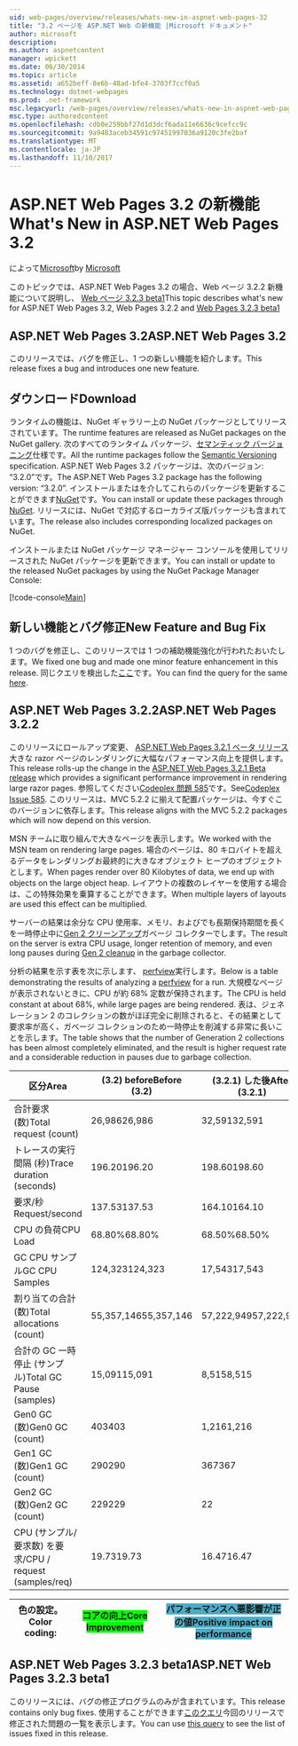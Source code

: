 ```yaml
---
uid: web-pages/overview/releases/whats-new-in-aspnet-web-pages-32
title: "3.2 ページを ASP.NET Web の新機能 |Microsoft ドキュメント"
author: microsoft
description: 
ms.author: aspnetcontent
manager: wpickett
ms.date: 06/30/2014
ms.topic: article
ms.assetid: a652beff-8e6b-48ad-bfe4-3703f7ccf0a5
ms.technology: dotnet-webpages
ms.prod: .net-framework
msc.legacyurl: /web-pages/overview/releases/whats-new-in-aspnet-web-pages-32
msc.type: authoredcontent
ms.openlocfilehash: cdb0e259bbf27d1d3dcf6ada11e6636c9cefcc9c
ms.sourcegitcommit: 9a9483aceb34591c97451997036a9120c3fe2baf
ms.translationtype: MT
ms.contentlocale: ja-JP
ms.lasthandoff: 11/10/2017
---
```

<a name="whats-new-in-aspnet-web-pages-32"></a><span data-ttu-id="87c4c-102">ASP.NET Web Pages 3.2 の新機能</span><span class="sxs-lookup"><span data-stu-id="87c4c-102">What's New in ASP.NET Web Pages 3.2</span></span>
====================
<span data-ttu-id="87c4c-103">によって[Microsoft](https://github.com/microsoft)</span><span class="sxs-lookup"><span data-stu-id="87c4c-103">by [Microsoft](https://github.com/microsoft)</span></span>

<span data-ttu-id="87c4c-104">このトピックでは、ASP.NET Web Pages 3.2 の場合、Web ページ 3.2.2 新機能について説明し、 [Web ページ 3.2.3 beta1](https://blogs.msdn.com/b/webdev/archive/2014/12/17/asp-net-mvc-5-2-3-web-pages-5-2-3-and-web-api-5-2-3-beta-releases.aspx)</span><span class="sxs-lookup"><span data-stu-id="87c4c-104">This topic describes what's new for ASP.NET Web Pages 3.2, Web Pages 3.2.2 and [Web Pages 3.2.3 beta1](https://blogs.msdn.com/b/webdev/archive/2014/12/17/asp-net-mvc-5-2-3-web-pages-5-2-3-and-web-api-5-2-3-beta-releases.aspx)</span></span>

## <a name="aspnet-web-pages-32"></a><span data-ttu-id="87c4c-105">ASP.NET Web Pages 3.2</span><span class="sxs-lookup"><span data-stu-id="87c4c-105">ASP.NET Web Pages 3.2</span></span>

<span data-ttu-id="87c4c-106">このリリースでは、バグを修正し、1 つの新しい機能を紹介します。</span><span class="sxs-lookup"><span data-stu-id="87c4c-106">This release fixes a bug and introduces one new feature.</span></span>

## <a name="download"></a><span data-ttu-id="87c4c-107">ダウンロード</span><span class="sxs-lookup"><span data-stu-id="87c4c-107">Download</span></span>

<span data-ttu-id="87c4c-108">ランタイムの機能は、NuGet ギャラリー上の NuGet パッケージとしてリリースされています。</span><span class="sxs-lookup"><span data-stu-id="87c4c-108">The runtime features are released as NuGet packages on the NuGet gallery.</span></span> <span data-ttu-id="87c4c-109">次のすべてのランタイム パッケージ、[セマンティック バージョニング](http://semver.org/)仕様です。</span><span class="sxs-lookup"><span data-stu-id="87c4c-109">All the runtime packages follow the [Semantic Versioning](http://semver.org/) specification.</span></span> <span data-ttu-id="87c4c-110">ASP.NET Web Pages 3.2 パッケージは、次のバージョン: &ldquo;3.2.0&rdquo;です。</span><span class="sxs-lookup"><span data-stu-id="87c4c-110">The ASP.NET Web Pages 3.2 package has the following version: &ldquo;3.2.0&rdquo;.</span></span> <span data-ttu-id="87c4c-111">インストールまたはを介してこれらのパッケージを更新することができます[NuGet](http://www.nuget.org/packages/Microsoft.AspNet.WebPages/)です。</span><span class="sxs-lookup"><span data-stu-id="87c4c-111">You can install or update these packages through [NuGet](http://www.nuget.org/packages/Microsoft.AspNet.WebPages/).</span></span> <span data-ttu-id="87c4c-112">リリースには、NuGet で対応するローカライズ版パッケージも含まれています。</span><span class="sxs-lookup"><span data-stu-id="87c4c-112">The release also includes corresponding localized packages on NuGet.</span></span>

<span data-ttu-id="87c4c-113">インストールまたは NuGet パッケージ マネージャー コンソールを使用してリリースされた NuGet パッケージを更新できます。</span><span class="sxs-lookup"><span data-stu-id="87c4c-113">You can install or update to the released NuGet packages by using the NuGet Package Manager Console:</span></span>

[!code-console[Main](whats-new-in-aspnet-web-pages-32/samples/sample1.cmd)]

## <a name="new-feature-and-bug-fix"></a><span data-ttu-id="87c4c-114">新しい機能とバグ修正</span><span class="sxs-lookup"><span data-stu-id="87c4c-114">New Feature and Bug Fix</span></span>

<span data-ttu-id="87c4c-115">1 つのバグを修正し、このリリースでは 1 つの補助機能強化が行われたおいたします。</span><span class="sxs-lookup"><span data-stu-id="87c4c-115">We fixed one bug and made one minor feature enhancement in this release.</span></span> <span data-ttu-id="87c4c-116">同じクエリを検出した[ここ](https://aspnetwebstack.codeplex.com/workitem/list/advanced?keyword=&amp;status=Closed&amp;type=All&amp;priority=All&amp;release=v5.2%20RC|v5.2%20RTM&amp;assignedTo=All&amp;component=Web%20Pages%2FRazor&amp;sortField=Id&amp;sortDirection=Descending&amp;page=0&amp;reasonClosed=Fixed)です。</span><span class="sxs-lookup"><span data-stu-id="87c4c-116">You can find the query for the same [here](https://aspnetwebstack.codeplex.com/workitem/list/advanced?keyword=&amp;status=Closed&amp;type=All&amp;priority=All&amp;release=v5.2%20RC|v5.2%20RTM&amp;assignedTo=All&amp;component=Web%20Pages%2FRazor&amp;sortField=Id&amp;sortDirection=Descending&amp;page=0&amp;reasonClosed=Fixed).</span></span>

## <a name="aspnet-web-pages-322"></a><span data-ttu-id="87c4c-117">ASP.NET Web Pages 3.2.2</span><span class="sxs-lookup"><span data-stu-id="87c4c-117">ASP.NET Web Pages 3.2.2</span></span>

<span data-ttu-id="87c4c-118">このリリースにロールアップ変更、 [ASP.NET Web Pages 3.2.1 ベータ リリース](https://blogs.msdn.com/b/webdev/archive/2014/07/28/announcing-the-beta-release-of-web-pages-3-2-1.aspx)大きな razor ページのレンダリングに大幅なパフォーマンス向上を提供します。</span><span class="sxs-lookup"><span data-stu-id="87c4c-118">This release rolls-up the change in the [ASP.NET Web Pages 3.2.1 Beta release](https://blogs.msdn.com/b/webdev/archive/2014/07/28/announcing-the-beta-release-of-web-pages-3-2-1.aspx) which provides a significant performance improvement in rendering large razor pages.</span></span> <span data-ttu-id="87c4c-119">参照してください[Codeplex 問題 585](https://aspnetwebstack.codeplex.com/workitem/585)です。</span><span class="sxs-lookup"><span data-stu-id="87c4c-119">See[Codeplex Issue 585](https://aspnetwebstack.codeplex.com/workitem/585).</span></span> <span data-ttu-id="87c4c-120">このリリースは、MVC 5.2.2 に揃えて配置パッケージは、今すぐこのバージョンに依存します。</span><span class="sxs-lookup"><span data-stu-id="87c4c-120">This release aligns with the MVC 5.2.2 packages which will now depend on this version.</span></span>

<span data-ttu-id="87c4c-121">MSN チームに取り組んで大きなページを表示します。</span><span class="sxs-lookup"><span data-stu-id="87c4c-121">We worked with the MSN team on rendering large pages.</span></span> <span data-ttu-id="87c4c-122">場合のページは、80 キロバイトを超えるデータをレンダリングお最終的に大きなオブジェクト ヒープのオブジェクトとします。</span><span class="sxs-lookup"><span data-stu-id="87c4c-122">When pages render over 80 Kilobytes of data, we end up with objects on the large object heap.</span></span> <span data-ttu-id="87c4c-123">レイアウトの複数のレイヤーを使用する場合は、この特殊効果を乗算することができます。</span><span class="sxs-lookup"><span data-stu-id="87c4c-123">When multiple layers of layouts are used this effect can be multiplied.</span></span>

<span data-ttu-id="87c4c-124">サーバーの結果は余分な CPU 使用率、メモリ、およびでも長期保持期間を長くを一時停止中に[Gen 2 クリーンアップ](https://msdn.microsoft.com/en-us/library/ms973837.aspx)ガベージ コレクターでします。</span><span class="sxs-lookup"><span data-stu-id="87c4c-124">The result on the server is extra CPU usage, longer retention of memory, and even long pauses during [Gen 2 cleanup](https://msdn.microsoft.com/en-us/library/ms973837.aspx) in the garbage collector.</span></span>

<span data-ttu-id="87c4c-125">分析の結果を示す表を次に示します、 [perfview](https://channel9.msdn.com/Series/PerfView-Tutorial)実行します。</span><span class="sxs-lookup"><span data-stu-id="87c4c-125">Below is a table demonstrating the results of analyzing a [perfview](https://channel9.msdn.com/Series/PerfView-Tutorial) for a run.</span></span> <span data-ttu-id="87c4c-126">大規模なページが表示されないときに、CPU が約 68% 定数が保持されます。</span><span class="sxs-lookup"><span data-stu-id="87c4c-126">The CPU is held constant at about 68%, while large pages are being rendered.</span></span> <span data-ttu-id="87c4c-127">表は、ジェネレーション 2 のコレクションの数がほぼ完全に削除されると、その結果として要求率が高く、ガベージ コレクションのため一時停止を削減する非常に長いことを示します。</span><span class="sxs-lookup"><span data-stu-id="87c4c-127">The table shows that the number of Generation 2 collections has been almost completely eliminated, and the result is higher request rate and a considerable reduction in pauses due to garbage collection.</span></span>

| <span data-ttu-id="87c4c-128">**区分**</span><span class="sxs-lookup"><span data-stu-id="87c4c-128">**Area**</span></span> | <span data-ttu-id="87c4c-129">**(3.2) before**</span><span class="sxs-lookup"><span data-stu-id="87c4c-129">**Before (3.2)**</span></span> | <span data-ttu-id="87c4c-130">**(3.2.1) した後**</span><span class="sxs-lookup"><span data-stu-id="87c4c-130">**After (3.2.1)**</span></span> | <span data-ttu-id="87c4c-131">**デルタ %**</span><span class="sxs-lookup"><span data-stu-id="87c4c-131">**Delta %**</span></span> |
| --- | --- | --- | --- |
| <span data-ttu-id="87c4c-132">合計要求 (数)</span><span class="sxs-lookup"><span data-stu-id="87c4c-132">Total request (count)</span></span> | <span data-ttu-id="87c4c-133">26,986</span><span class="sxs-lookup"><span data-stu-id="87c4c-133">26,986</span></span> | <span data-ttu-id="87c4c-134">32,591</span><span class="sxs-lookup"><span data-stu-id="87c4c-134">32,591</span></span> | <span data-ttu-id="87c4c-135"><font style="background-color: #4bacc6">20.80%</font></span><span class="sxs-lookup"><span data-stu-id="87c4c-135"><font style="background-color: #4bacc6">20.80%</font></span></span> |
| <span data-ttu-id="87c4c-136">トレースの実行間隔 (秒)</span><span class="sxs-lookup"><span data-stu-id="87c4c-136">Trace duration (seconds)</span></span> | <span data-ttu-id="87c4c-137">196.20</span><span class="sxs-lookup"><span data-stu-id="87c4c-137">196.20</span></span> | <span data-ttu-id="87c4c-138">198.60</span><span class="sxs-lookup"><span data-stu-id="87c4c-138">198.60</span></span> | <span data-ttu-id="87c4c-139">1.20%</span><span class="sxs-lookup"><span data-stu-id="87c4c-139">1.20%</span></span> |
| <span data-ttu-id="87c4c-140">要求/秒</span><span class="sxs-lookup"><span data-stu-id="87c4c-140">Request/second</span></span> | <span data-ttu-id="87c4c-141">137.53</span><span class="sxs-lookup"><span data-stu-id="87c4c-141">137.53</span></span> | <span data-ttu-id="87c4c-142">164.10</span><span class="sxs-lookup"><span data-stu-id="87c4c-142">164.10</span></span> | <span data-ttu-id="87c4c-143"><font style="background-color: #4bacc6">19.30%</font></span><span class="sxs-lookup"><span data-stu-id="87c4c-143"><font style="background-color: #4bacc6">19.30%</font></span></span> |
| <span data-ttu-id="87c4c-144">CPU の負荷</span><span class="sxs-lookup"><span data-stu-id="87c4c-144">CPU Load</span></span> | <span data-ttu-id="87c4c-145">68.80%</span><span class="sxs-lookup"><span data-stu-id="87c4c-145">68.80%</span></span> | <span data-ttu-id="87c4c-146">68.50%</span><span class="sxs-lookup"><span data-stu-id="87c4c-146">68.50%</span></span> |  <span data-ttu-id="87c4c-147">-0.40%</span><span class="sxs-lookup"><span data-stu-id="87c4c-147">-0.40%</span></span> |
| <span data-ttu-id="87c4c-148">GC CPU サンプル</span><span class="sxs-lookup"><span data-stu-id="87c4c-148">GC CPU Samples</span></span> | <span data-ttu-id="87c4c-149">124,323</span><span class="sxs-lookup"><span data-stu-id="87c4c-149">124,323</span></span> | <span data-ttu-id="87c4c-150">17,543</span><span class="sxs-lookup"><span data-stu-id="87c4c-150">17,543</span></span> | <span data-ttu-id="87c4c-151"><font style="background-color: #4bacc6">-85.90%</font></span><span class="sxs-lookup"><span data-stu-id="87c4c-151"><font style="background-color: #4bacc6">-85.90%</font></span></span> |
| <span data-ttu-id="87c4c-152">割り当ての合計 (数)</span><span class="sxs-lookup"><span data-stu-id="87c4c-152">Total allocations (count)</span></span> | <span data-ttu-id="87c4c-153">55,357,146</span><span class="sxs-lookup"><span data-stu-id="87c4c-153">55,357,146</span></span> | <span data-ttu-id="87c4c-154">57,222,949</span><span class="sxs-lookup"><span data-stu-id="87c4c-154">57,222,949</span></span> | <span data-ttu-id="87c4c-155">3.40%</span><span class="sxs-lookup"><span data-stu-id="87c4c-155">3.40%</span></span> |
| <span data-ttu-id="87c4c-156">合計の GC 一時停止 (サンプル)</span><span class="sxs-lookup"><span data-stu-id="87c4c-156">Total GC Pause (samples)</span></span> | <span data-ttu-id="87c4c-157">15,091</span><span class="sxs-lookup"><span data-stu-id="87c4c-157">15,091</span></span> | <span data-ttu-id="87c4c-158">8,515</span><span class="sxs-lookup"><span data-stu-id="87c4c-158">8,515</span></span> | <span data-ttu-id="87c4c-159"><font style="background-color: #4bacc6">-43.60%</font></span><span class="sxs-lookup"><span data-stu-id="87c4c-159"><font style="background-color: #4bacc6">-43.60%</font></span></span> |
| <span data-ttu-id="87c4c-160">Gen0 GC (数)</span><span class="sxs-lookup"><span data-stu-id="87c4c-160">Gen0 GC (count)</span></span> | <span data-ttu-id="87c4c-161">403</span><span class="sxs-lookup"><span data-stu-id="87c4c-161">403</span></span> | <span data-ttu-id="87c4c-162">1,216</span><span class="sxs-lookup"><span data-stu-id="87c4c-162">1,216</span></span> | <span data-ttu-id="87c4c-163">201.70%</span><span class="sxs-lookup"><span data-stu-id="87c4c-163">201.70%</span></span> |
| <span data-ttu-id="87c4c-164">Gen1 GC (数)</span><span class="sxs-lookup"><span data-stu-id="87c4c-164">Gen1 GC (count)</span></span> | <span data-ttu-id="87c4c-165">290</span><span class="sxs-lookup"><span data-stu-id="87c4c-165">290</span></span> | <span data-ttu-id="87c4c-166">367</span><span class="sxs-lookup"><span data-stu-id="87c4c-166">367</span></span> | <span data-ttu-id="87c4c-167">26.60%</span><span class="sxs-lookup"><span data-stu-id="87c4c-167">26.60%</span></span> |
| <span data-ttu-id="87c4c-168">Gen2 GC (数)</span><span class="sxs-lookup"><span data-stu-id="87c4c-168">Gen2 GC (count)</span></span> | <span data-ttu-id="87c4c-169">229</span><span class="sxs-lookup"><span data-stu-id="87c4c-169">229</span></span> | <span data-ttu-id="87c4c-170">2</span><span class="sxs-lookup"><span data-stu-id="87c4c-170">2</span></span> | <span data-ttu-id="87c4c-171"><font style="background-color: #00ff00">-99.10%</font></span><span class="sxs-lookup"><span data-stu-id="87c4c-171"><font style="background-color: #00ff00">-99.10%</font></span></span> |
| <span data-ttu-id="87c4c-172">CPU (サンプル/要求数) を要求/</span><span class="sxs-lookup"><span data-stu-id="87c4c-172">CPU / request (samples/req)</span></span> | <span data-ttu-id="87c4c-173">19.73</span><span class="sxs-lookup"><span data-stu-id="87c4c-173">19.73</span></span> | <span data-ttu-id="87c4c-174">16.47</span><span class="sxs-lookup"><span data-stu-id="87c4c-174">16.47</span></span> | <span data-ttu-id="87c4c-175">-16.50%</span><span class="sxs-lookup"><span data-stu-id="87c4c-175">-16.50%</span></span> |

| <span data-ttu-id="87c4c-176">色の設定。</span><span class="sxs-lookup"><span data-stu-id="87c4c-176">Color coding:</span></span> | <span data-ttu-id="87c4c-177"><font style="background-color: #00ff00">コアの向上</font></span><span class="sxs-lookup"><span data-stu-id="87c4c-177"><font style="background-color: #00ff00">Core Improvement</font></span></span> | <span data-ttu-id="87c4c-178"><font style="background-color: #4bacc6">パフォーマンスへ悪影響が正の値</font></span><span class="sxs-lookup"><span data-stu-id="87c4c-178"><font style="background-color: #4bacc6">Positive impact on performance</font></span></span> |
| --- | --- | --- |

## <a name="aspnet-web-pages-323-beta1"></a><span data-ttu-id="87c4c-179">ASP.NET Web Pages 3.2.3 beta1</span><span class="sxs-lookup"><span data-stu-id="87c4c-179">ASP.NET Web Pages 3.2.3 beta1</span></span>

<span data-ttu-id="87c4c-180">このリリースには、バグの修正プログラムのみが含まれています。</span><span class="sxs-lookup"><span data-stu-id="87c4c-180">This release contains only bug fixes.</span></span> <span data-ttu-id="87c4c-181">使用することができます[このクエリ](https://aspnetwebstack.codeplex.com/workitem/list/advanced?keyword=&amp;status=Closed&amp;type=All&amp;priority=All&amp;release=v5.2.3%20Beta&amp;assignedTo=All&amp;component=Web%20Pages%2FRazor&amp;sortField=LastUpdatedDate&amp;sortDirection=Descending&amp;page=0&amp;reasonClosed=Fixed)今回のリリースで修正された問題の一覧を表示します。</span><span class="sxs-lookup"><span data-stu-id="87c4c-181">You can use [this query](https://aspnetwebstack.codeplex.com/workitem/list/advanced?keyword=&amp;status=Closed&amp;type=All&amp;priority=All&amp;release=v5.2.3%20Beta&amp;assignedTo=All&amp;component=Web%20Pages%2FRazor&amp;sortField=LastUpdatedDate&amp;sortDirection=Descending&amp;page=0&amp;reasonClosed=Fixed) to see the list of issues fixed in this release.</span></span>
